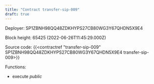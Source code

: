 ```yaml
---
title: "Contract transfer-sip-009"
draft: true
---
```

Deployer: SP1ZBNH98QQ48ZDKHYPS27CB80WG3Y67QHDN5X9E4


 



Block height: 65425 (2022-06-26T11:45:29.000Z)

Source code: {{<contractref "transfer-sip-009" SP1ZBNH98QQ48ZDKHYPS27CB80WG3Y67QHDN5X9E4 transfer-sip-009>}}

Functions:

* execute _public_
